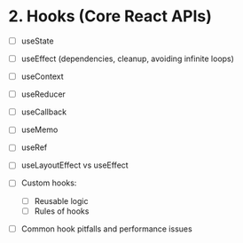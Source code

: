 # 2. Hooks (Core React APIs)


- [ ] useState
- [ ] useEffect (dependencies, cleanup, avoiding infinite loops)
- [ ] useContext
- [ ] useReducer
- [ ] useCallback
- [ ] useMemo
- [ ] useRef
- [ ] useLayoutEffect vs useEffect
- [ ] Custom hooks:
  - [ ] Reusable logic
  - [ ] Rules of hooks
- [ ] Common hook pitfalls and performance issues


